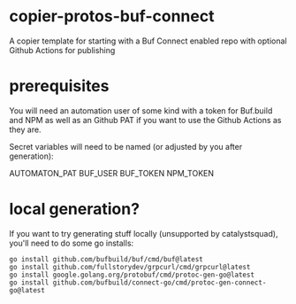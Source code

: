 # copier-protos-buf-connect

A copier template for starting with a Buf Connect enabled repo with optional Github Actions for publishing

# prerequisites

You will need an automation user of some kind with a token for Buf.build and NPM as well as an Github PAT if you want to use the Github Actions as they are.

Secret variables will need to be named (or adjusted by you after generation):

AUTOMATON_PAT
BUF_USER
BUF_TOKEN
NPM_TOKEN

# local generation?

If you want to try generating stuff locally (unsupported by catalystsquad), you'll need to do some go installs:

```
go install github.com/bufbuild/buf/cmd/buf@latest
go install github.com/fullstorydev/grpcurl/cmd/grpcurl@latest
go install google.golang.org/protobuf/cmd/protoc-gen-go@latest
go install github.com/bufbuild/connect-go/cmd/protoc-gen-connect-go@latest
```
